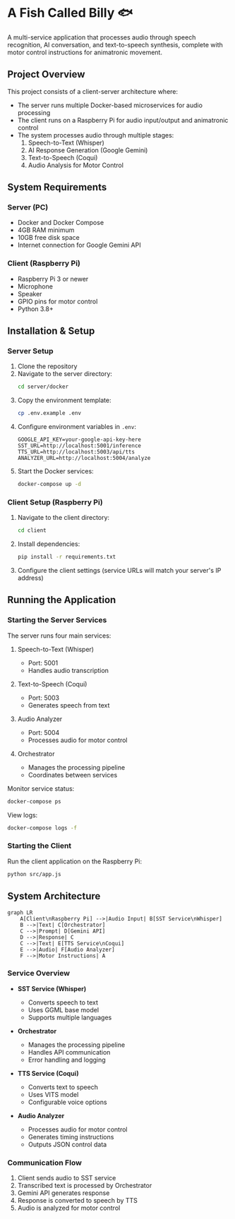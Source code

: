 # A Fish Called Billy 🐟

A multi-service application that processes audio through speech recognition, AI conversation, and text-to-speech synthesis, complete with motor control instructions for animatronic movement.

## Project Overview

This project consists of a client-server architecture where:
- The server runs multiple Docker-based microservices for audio processing
- The client runs on a Raspberry Pi for audio input/output and animatronic control
- The system processes audio through multiple stages:
  1. Speech-to-Text (Whisper)
  2. AI Response Generation (Google Gemini)
  3. Text-to-Speech (Coqui)
  4. Audio Analysis for Motor Control

## System Requirements

### Server (PC)
- Docker and Docker Compose
- 4GB RAM minimum
- 10GB free disk space
- Internet connection for Google Gemini API

### Client (Raspberry Pi)
- Raspberry Pi 3 or newer
- Microphone
- Speaker
- GPIO pins for motor control
- Python 3.8+

## Installation & Setup

### Server Setup

1. Clone the repository
2. Navigate to the server directory:
   ```bash
   cd server/docker
   ```
3. Copy the environment template:
   ```bash
   cp .env.example .env
   ```
4. Configure environment variables in `.env`:
   ```
   GOOGLE_API_KEY=your-google-api-key-here
   SST_URL=http://localhost:5001/inference
   TTS_URL=http://localhost:5003/api/tts
   ANALYZER_URL=http://localhost:5004/analyze
   ```
5. Start the Docker services:
   ```bash
   docker-compose up -d
   ```

### Client Setup (Raspberry Pi)

1. Navigate to the client directory:
   ```bash
   cd client
   ```
2. Install dependencies:
   ```bash
   pip install -r requirements.txt
   ```
3. Configure the client settings (service URLs will match your server's IP address)

## Running the Application

### Starting the Server Services

The server runs four main services:

1. Speech-to-Text (Whisper)
   - Port: 5001
   - Handles audio transcription

2. Text-to-Speech (Coqui)
   - Port: 5003
   - Generates speech from text

3. Audio Analyzer
   - Port: 5004
   - Processes audio for motor control

4. Orchestrator
   - Manages the processing pipeline
   - Coordinates between services

Monitor service status:
```bash
docker-compose ps
```

View logs:
```bash
docker-compose logs -f
```

### Starting the Client

Run the client application on the Raspberry Pi:
```bash
python src/app.js
```

## System Architecture

```mermaid
graph LR
    A[Client\nRaspberry Pi] -->|Audio Input| B[SST Service\nWhisper]
    B -->|Text| C[Orchestrator]
    C -->|Prompt| D[Gemini API]
    D -->|Response| C
    C -->|Text| E[TTS Service\nCoqui]
    E -->|Audio| F[Audio Analyzer]
    F -->|Motor Instructions| A
```

### Service Overview

- **SST Service (Whisper)**
  - Converts speech to text
  - Uses GGML base model
  - Supports multiple languages

- **Orchestrator**
  - Manages the processing pipeline
  - Handles API communication
  - Error handling and logging

- **TTS Service (Coqui)**
  - Converts text to speech
  - Uses VITS model
  - Configurable voice options

- **Audio Analyzer**
  - Processes audio for motor control
  - Generates timing instructions
  - Outputs JSON control data

### Communication Flow

1. Client sends audio to SST service
2. Transcribed text is processed by Orchestrator
3. Gemini API generates response
4. Response is converted to speech by TTS
5. Audio is analyzed for motor control
